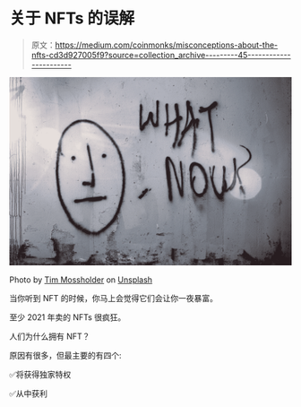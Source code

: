 # 关于 NFTs 的误解

> 原文：<https://medium.com/coinmonks/misconceptions-about-the-nfts-cd3d927005f9?source=collection_archive---------45----------------------->

![](img/52f94502767e754f04ef7e9c05f6d26c.png)

Photo by [Tim Mossholder](https://unsplash.com/@timmossholder?utm_source=medium&utm_medium=referral) on [Unsplash](https://unsplash.com?utm_source=medium&utm_medium=referral)

当你听到 NFT 的时候，你马上会觉得它们会让你一夜暴富。

至少 2021 年卖的 NFTs 很疯狂。

人们为什么拥有 NFT？

原因有很多，但最主要的有四个:

✅将获得独家特权

✅从中获利